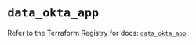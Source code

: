 # `data_okta_app`

Refer to the Terraform Registry for docs: [`data_okta_app`](https://registry.terraform.io/providers/okta/okta/4.20.0/docs/data-sources/app).
